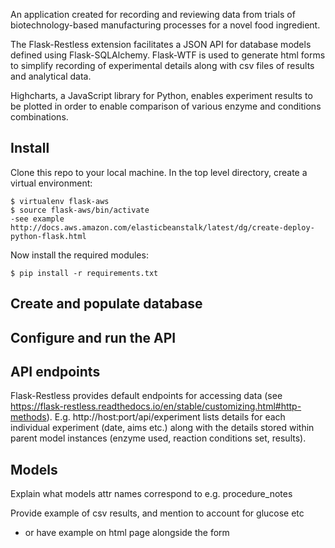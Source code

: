 An application created for recording and reviewing data from trials of biotechnology-based manufacturing processes for a novel food ingredient.

The Flask-Restless extension facilitates a JSON API for database models defined using Flask-SQLAlchemy. Flask-WTF is used to generate html forms to simplify recording of experimental details along with csv files of results and analytical data.

Highcharts, a JavaScript library for Python, enables experiment results to be plotted in order to enable comparison of various enzyme and conditions combinations.


Install
-------

Clone this repo to your local machine. In the top level directory, create a virtual environment:

    $ virtualenv flask-aws
    $ source flask-aws/bin/activate
    -see example http://docs.aws.amazon.com/elasticbeanstalk/latest/dg/create-deploy-python-flask.html

Now install the required modules:
 
    $ pip install -r requirements.txt
    

Create and populate database
----------------------------



Configure and run the API
--------------------------


API endpoints
-------------
Flask-Restless provides default endpoints for accessing data (see https://flask-restless.readthedocs.io/en/stable/customizing.html#http-methods).
E.g. http://host:port/api/experiment lists details for each individual experiment (date, aims etc.) along with the details stored within parent model instances (enzyme used, reaction conditions set, results).


Models
------
Explain what models attr names correspond to e.g. procedure_notes

Provide example of csv results, and mention to account for glucose etc
- or have example on html page alongside the form